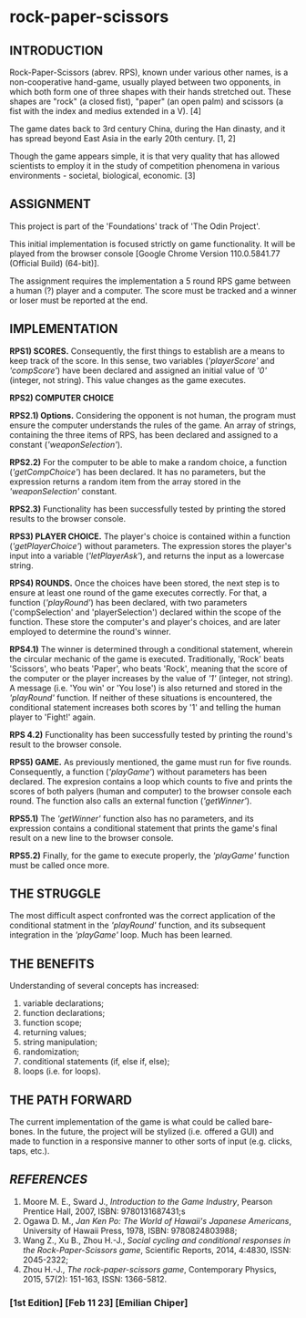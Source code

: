 # rock-paper-scissors

## **INTRODUCTION**

Rock-Paper-Scissors (abrev. RPS), known under various other names, is a non-cooperative hand-game, usually played between two opponents, in which both form one of three shapes with their hands stretched out. These shapes are "rock" (a closed fist), "paper" (an open palm) and scissors (a fist with the index and medius extended in a V). [4]

The game dates back to 3rd century China, during the Han dinasty, and it has spread beyond East Asia in the early 20th century. [1, 2]

Though the game appears simple, it is that very quality that has allowed scientists to employ it in the study of competition phenomena in various environments - societal, biological, economic. [3]

## **ASSIGNMENT**

This project is part of the 'Foundations' track of 'The Odin Project'.

This initial implementation is focused strictly on game functionality. It will be played from the browser console [Google Chrome Version 110.0.5841.77 (Official Build) (64-bit)].

The assignment requires the implementation a 5 round RPS game between a human (?) player and a computer. The score must be tracked and a winner or loser must be reported at the end.

## **IMPLEMENTATION**

**RPS1) SCORES.**
Consequently, the first things to establish are a means to keep track of the score. In this sense, two variables (_'playerScore'_ and _'compScore'_) have been declared and assigned an initial value of _'0'_ (integer, not string). This value changes as the game executes.

**RPS2) COMPUTER CHOICE**

**RPS2.1) Options.** Considering the opponent is not human, the program must ensure the computer understands the rules of the game. An array of strings, containing the three items of RPS, has been declared and assigned to a constant (_'weaponSelection'_).

**RPS2.2)** For the computer to be able to make a random choice, a function (_'getCompChoice'_) has been declared. It has no parameters, but the expression returns a random item from the array stored in the _'weaponSelection'_ constant.

**RPS2.3)** Functionality has been successfully tested by printing the stored results to the browser console.

**RPS3) PLAYER CHOICE.** The player's choice is contained within a function (_'getPlayerChoice'_) without parameters. The expression stores the player's input into a variable (_'letPlayerAsk'_), and returns the input as a lowercase string.

**RPS4) ROUNDS.** Once the choices have been stored, the next step is to ensure at least one round of the game executes correctly. For that, a function (_'playRound'_) has been declared, with two parameters ('compSelection' and 'playerSelection') declared within the scope of the function. These store the computer's and player's choices, and are later employed to determine the round's winner.

**RPS4.1)** The winner is determined through a conditional statement, wherein the circular mechanic of the game is executed. Traditionally, 'Rock' beats 'Scissors', who beats 'Paper', who beats 'Rock', meaning that the score of the computer or the player increases by the value of _'1'_ (integer, not string). A message (i.e. 'You win' or 'You lose') is also returned and stored in the _'playRound'_ function. If neither of these situations is encountered, the conditional statement increases both scores by '1' and telling the human player to 'Fight!' again.

**RPS 4.2)** Functionality has been successfully tested by printing the round's result to the browser console.

**RPS5) GAME.** As previously mentioned, the game must run for five rounds. Consequently, a function (_'playGame'_) without parameters has been declared. The expresion contains a loop which counts to five and prints the scores of both palyers (human and computer) to the browser console each round. The function also calls an external function (_'getWinner'_).

**RPS5.1)** The _'getWinner'_ function also has no parameters, and its expression contains a conditional statement that prints the game's final result on a new line to the browser console.

**RPS5.2)** Finally, for the game to execute properly, the _'playGame'_ function must be called once more.

## **THE STRUGGLE**

The most difficult aspect confronted was the correct application of the conditional statment in the _'playRound'_ function, and its subsequent integration in the _'playGame'_ loop. Much has been learned.

## **THE BENEFITS**

Understanding of several concepts has increased:
1. variable declarations;
2. function declarations;
3. function scope;
4. returning values;
5. string manipulation;
6. randomization;
7. conditional statements (if, else if, else);
8. loops (i.e. for loops).

## **THE PATH FORWARD**

The current implementation of the game is what could be called bare-bones. In the future, the project will be stylized (i.e. offered a GUI) and made to function in a responsive manner to other sorts of input (e.g. clicks, taps, etc.).

## **_REFERENCES_**

1. Moore M. E., Sward J., _Introduction to the Game Industry_, Pearson Prentice Hall, 2007, ISBN: 9780131687431;s
2. Ogawa D. M., _Jan Ken Po: The World of Hawaii's Japanese Americans_, University of Hawaii Press, 1978, ISBN: 9780824803988;
3. Wang Z., Xu B., Zhou H.-J., _Social cycling and conditional responses in the Rock-Paper-Scissors game_, Scientific Reports, 2014, 4:4830, ISSN: 2045-2322;
4. Zhou H.-J., _The rock-paper-scissors game_, Contemporary Physics, 2015, 57(2): 151-163, ISSN: 1366-5812.

### **[1st Edition] [Feb 11 23] [Emilian Chiper]**
